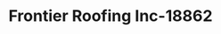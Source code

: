 ---
f_zip-code: 82937
f_state-code: WY
title: Frontier Roofing Inc-18862
f_phone: 307-786-4101
f_city-only: Lyman
f_address: Lyman Lyman
f_location-unique-id: '18862'
slug: frontier-roofing-inc-18862
updated-on: '2024-05-30T13:46:58.046Z'
created-on: '2024-05-30T13:36:59.803Z'
published-on: '2024-05-30T13:54:32.469Z'
f_city-state: cms/city/lyman-wy.md
f_company: cms/company/frontier-roofing-inc.md
f_state: cms/state/wyoming.md
layout: '[payday-loan].html'
tags: payday-loan
---
